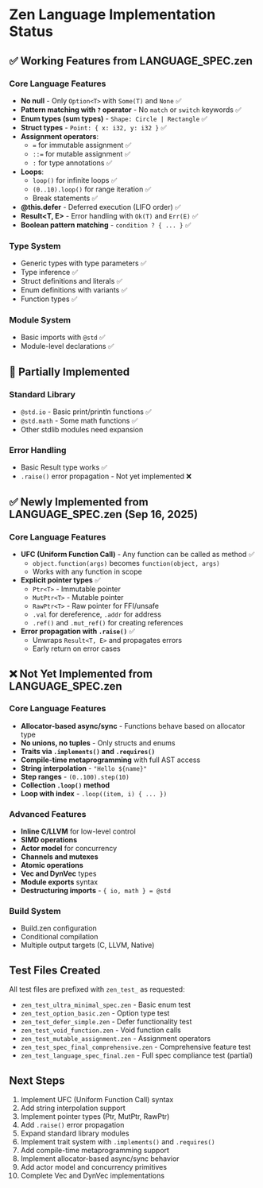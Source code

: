# Zen Language Implementation Status

## ✅ Working Features from LANGUAGE_SPEC.zen

### Core Language Features
- **No null** - Only `Option<T>` with `Some(T)` and `None` ✅
- **Pattern matching with `?` operator** - No `match` or `switch` keywords ✅
- **Enum types (sum types)** - `Shape: Circle | Rectangle` ✅
- **Struct types** - `Point: { x: i32, y: i32 }` ✅
- **Assignment operators**:
  - `=` for immutable assignment ✅
  - `::=` for mutable assignment ✅
  - `:` for type annotations ✅
- **Loops**:
  - `loop()` for infinite loops ✅
  - `(0..10).loop()` for range iteration ✅
  - Break statements ✅
- **@this.defer** - Deferred execution (LIFO order) ✅
- **Result<T, E>** - Error handling with `Ok(T)` and `Err(E)` ✅
- **Boolean pattern matching** - `condition ? { ... }` ✅

### Type System
- Generic types with type parameters ✅
- Type inference ✅
- Struct definitions and literals ✅
- Enum definitions with variants ✅
- Function types ✅

### Module System
- Basic imports with `@std` ✅
- Module-level declarations ✅

## 🚧 Partially Implemented

### Standard Library
- `@std.io` - Basic print/println functions ✅
- `@std.math` - Some math functions ✅
- Other stdlib modules need expansion

### Error Handling
- Basic Result type works ✅
- `.raise()` error propagation - Not yet implemented ❌

## ✅ Newly Implemented from LANGUAGE_SPEC.zen (Sep 16, 2025)

### Core Language Features
- **UFC (Uniform Function Call)** - Any function can be called as method ✅
  - `object.function(args)` becomes `function(object, args)`
  - Works with any function in scope
- **Explicit pointer types** ✅
  - `Ptr<T>` - Immutable pointer
  - `MutPtr<T>` - Mutable pointer  
  - `RawPtr<T>` - Raw pointer for FFI/unsafe
  - `.val` for dereference, `.addr` for address
  - `.ref()` and `.mut_ref()` for creating references
- **Error propagation with `.raise()`** ✅
  - Unwraps `Result<T, E>` and propagates errors
  - Early return on error cases

## ❌ Not Yet Implemented from LANGUAGE_SPEC.zen

### Core Language Features
- **Allocator-based async/sync** - Functions behave based on allocator type
- **No unions, no tuples** - Only structs and enums
- **Traits via `.implements()` and `.requires()`**
- **Compile-time metaprogramming** with full AST access
- **String interpolation** - `"Hello ${name}"`
- **Step ranges** - `(0..100).step(10)`
- **Collection `.loop()` method**
- **Loop with index** - `.loop((item, i) { ... })`

### Advanced Features
- **Inline C/LLVM** for low-level control
- **SIMD operations**
- **Actor model** for concurrency
- **Channels and mutexes**
- **Atomic operations**
- **Vec and DynVec** types
- **Module exports** syntax
- **Destructuring imports** - `{ io, math } = @std`

### Build System
- Build.zen configuration
- Conditional compilation
- Multiple output targets (C, LLVM, Native)

## Test Files Created

All test files are prefixed with `zen_test_` as requested:

- `zen_test_ultra_minimal_spec.zen` - Basic enum test
- `zen_test_option_basic.zen` - Option type test
- `zen_test_defer_simple.zen` - Defer functionality test
- `zen_test_void_function.zen` - Void function calls
- `zen_test_mutable_assignment.zen` - Assignment operators
- `zen_test_spec_final_comprehensive.zen` - Comprehensive feature test
- `zen_test_language_spec_final.zen` - Full spec compliance test (partial)

## Next Steps

1. Implement UFC (Uniform Function Call) syntax
2. Add string interpolation support
3. Implement pointer types (Ptr, MutPtr, RawPtr)
4. Add `.raise()` error propagation
5. Expand standard library modules
6. Implement trait system with `.implements()` and `.requires()`
7. Add compile-time metaprogramming support
8. Implement allocator-based async/sync behavior
9. Add actor model and concurrency primitives
10. Complete Vec and DynVec implementations